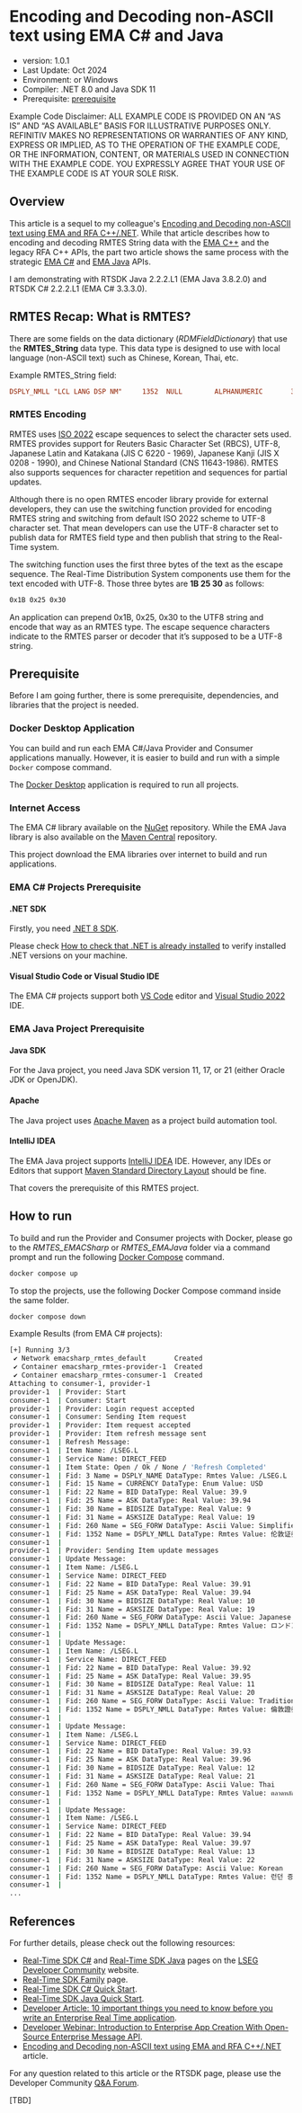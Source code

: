 # Encoding and Decoding non-ASCII text using EMA C# and Java

- version: 1.0.1
- Last Update: Oct 2024
- Environment:  or Windows
- Compiler: .NET 8.0 and Java SDK 11
- Prerequisite: [prerequisite](#prerequisite)

Example Code Disclaimer:
ALL EXAMPLE CODE IS PROVIDED ON AN “AS IS” AND “AS AVAILABLE” BASIS FOR ILLUSTRATIVE PURPOSES ONLY. REFINITIV MAKES NO REPRESENTATIONS OR WARRANTIES OF ANY KIND, EXPRESS OR IMPLIED, AS TO THE OPERATION OF THE EXAMPLE CODE, OR THE INFORMATION, CONTENT, OR MATERIALS USED IN CONNECTION WITH THE EXAMPLE CODE. YOU EXPRESSLY AGREE THAT YOUR USE OF THE EXAMPLE CODE IS AT YOUR SOLE RISK.

## Overview

This article is a sequel to my colleague's [Encoding and Decoding non-ASCII text using EMA and RFA C++/.NET](https://developers.lseg.com/en/article-catalog/article/encoding-and-decoding-non-ascii-text-using-ema-and-rfa-cnet). While that article describes how to encoding and decoding RMTES String data with the [EMA C++](https://developers.lseg.com/en/api-catalog/refinitiv-real-time-opnsrc/rt-sdk-cc) and the legacy RFA C++ APIs, the part two article shows the same process with the strategic [EMA C#](https://developers.lseg.com/en/api-catalog/refinitiv-real-time-opnsrc/refinitiv-real-time-csharp-sdk) and [EMA Java](https://developers.lseg.com/en/api-catalog/refinitiv-real-time-opnsrc/rt-sdk-java) APIs.

I am demonstrating with RTSDK Java 2.2.2.L1 (EMA Java 3.8.2.0) and RTSDK C# 2.2.2.L1 (EMA C# 3.3.3.0). 

## RMTES Recap: What is RMTES?

There are some fields on the data dictionary (*RDMFieldDictionary*) that use the **RMTES_String** data type. This data type is designed to use with local language (non-ASCII text) such as Chinese, Korean, Thai, etc. 

Example RMTES_String field:

```ini
DSPLY_NMLL "LCL LANG DSP NM"     1352  NULL        ALPHANUMERIC       32  RMTES_STRING    32
```

### RMTES Encoding

RMTES uses [ISO 2022](https://www.iso20022.org/) escape sequences to select the character sets used. RMTES provides support for Reuters Basic Character Set (RBCS), UTF-8, Japanese Latin and Katakana (JIS C 6220 - 1969), Japanese Kanji (JIS X 0208 - 1990), and Chinese National Standard (CNS 11643-1986). RMTES also supports sequences for character repetition and sequences for partial updates. 

Although there is no open RMTES encoder library provide for external developers, they can use the switching function provided for encoding RMTES string and switching from default ISO 2022 scheme to UTF-8 character set. That mean developers can use the UTF-8 character set to publish data for RMTES field type and then publish that string to the Real-Time system.

The switching function uses the first three bytes of the text as the escape sequence. The Real-Time Distribution System components use them for the text encoded with UTF-8. Those three bytes are **1B 25 30** as follows:

```txt
0x1B 0x25 0x30
```

An application can prepend 0x1B, 0x25, 0x30 to the UTF8 string and encode that way as an RMTES type. The escape sequence characters indicate to the RMTES parser or decoder that it’s supposed to be a UTF-8 string.

## <a id="prerequisite"></a>Prerequisite

Before I am going further, there is some prerequisite, dependencies, and libraries that the project is needed.

### Docker Desktop Application

You can build and run each EMA C#/Java Provider and Consumer applications manually. However, it is easier to build and run with a simple ```Docker``` compose command. 

The [Docker Desktop](https://www.docker.com/products/docker-desktop/) application is required to run all projects.

### Internet Access

The EMA C# library available on the [NuGet](https://www.nuget.org/) repository. While the EMA Java library is also available on the [Maven Central](https://central.sonatype.com/) repository.

This project download the EMA libraries over internet to build and run applications.

### EMA C# Projects Prerequisite

#### .NET SDK

Firstly, you need [.NET 8 SDK](https://dotnet.microsoft.com/en-us/download/dotnet/8.0).

Please check [How to check that .NET is already installed](https://learn.microsoft.com/en-us/dotnet/core/install/how-to-detect-installed-versions) to verify installed .NET versions on your machine.

#### Visual Studio Code or Visual Studio IDE

The EMA C# projects support both [VS Code](https://code.visualstudio.com/) editor and [Visual Studio 2022](https://visualstudio.microsoft.com/) IDE.

### EMA Java Project Prerequisite

#### Java SDK

For the Java project, you need Java SDK version 11, 17, or 21 (either Oracle JDK or OpenJDK). 

#### Apache

The Java project uses [Apache Maven](https://maven.apache.org/) as a project build automation tool. 

#### IntelliJ IDEA

The EMA Java project supports [IntelliJ IDEA](https://www.jetbrains.com/idea/) IDE. However, any IDEs or Editors that support [Maven Standard Directory Layout](https://maven.apache.org/guides/introduction/introduction-to-the-standard-directory-layout.html) should be fine.

That covers the prerequisite of this RMTES project.

## How to run

To build and run the Provider and Consumer projects with Docker, please go to the *RMTES_EMACSharp* or *RMTES_EMAJava* folder via a command prompt and run the following [Docker Compose](https://docs.docker.com/compose/) command.

```bash
docker compose up
```
To stop the projects, use the following Docker Compose command inside the same folder.

```bash
docker compose down
```

Example Results (from EMA C# projects):

```bash
[+] Running 3/3
 ✔ Network emacsharp_rmtes_default       Created                                                                                                   0.1s 
 ✔ Container emacsharp_rmtes-provider-1  Created                                                                                                   0.1s 
 ✔ Container emacsharp_rmtes-consumer-1  Created                                                                                                   0.1s 
Attaching to consumer-1, provider-1
provider-1  | Provider: Start
consumer-1  | Consumer: Start
provider-1  | Provider: Login request accepted
consumer-1  | Consumer: Sending Item request
provider-1  | Provider: Item request accepted
provider-1  | Provider: Item refresh message sent
consumer-1  | Refresh Message:
consumer-1  | Item Name: /LSEG.L
consumer-1  | Service Name: DIRECT_FEED
consumer-1  | Item State: Open / Ok / None / 'Refresh Completed'
consumer-1  | Fid: 3 Name = DSPLY_NAME DataType: Rmtes Value: /LSEG.L
consumer-1  | Fid: 15 Name = CURRENCY DataType: Enum Value: USD
consumer-1  | Fid: 22 Name = BID DataType: Real Value: 39.9
consumer-1  | Fid: 25 Name = ASK DataType: Real Value: 39.94
consumer-1  | Fid: 30 Name = BIDSIZE DataType: Real Value: 9
consumer-1  | Fid: 31 Name = ASKSIZE DataType: Real Value: 19
consumer-1  | Fid: 260 Name = SEG_FORW DataType: Ascii Value: Simplified Chinese
consumer-1  | Fid: 1352 Name = DSPLY_NMLL DataType: Rmtes Value: 伦敦证券交易所
consumer-1  | 
provider-1  | Provider: Sending Item update messages
consumer-1  | Update Message:
consumer-1  | Item Name: /LSEG.L
consumer-1  | Service Name: DIRECT_FEED
consumer-1  | Fid: 22 Name = BID DataType: Real Value: 39.91
consumer-1  | Fid: 25 Name = ASK DataType: Real Value: 39.94
consumer-1  | Fid: 30 Name = BIDSIZE DataType: Real Value: 10
consumer-1  | Fid: 31 Name = ASKSIZE DataType: Real Value: 19
consumer-1  | Fid: 260 Name = SEG_FORW DataType: Ascii Value: Japanese
consumer-1  | Fid: 1352 Name = DSPLY_NMLL DataType: Rmtes Value: ロンドン証券取引所
consumer-1  | 
consumer-1  | Update Message:
consumer-1  | Item Name: /LSEG.L
consumer-1  | Service Name: DIRECT_FEED
consumer-1  | Fid: 22 Name = BID DataType: Real Value: 39.92
consumer-1  | Fid: 25 Name = ASK DataType: Real Value: 39.95
consumer-1  | Fid: 30 Name = BIDSIZE DataType: Real Value: 11
consumer-1  | Fid: 31 Name = ASKSIZE DataType: Real Value: 20
consumer-1  | Fid: 260 Name = SEG_FORW DataType: Ascii Value: Traditional Chinese
consumer-1  | Fid: 1352 Name = DSPLY_NMLL DataType: Rmtes Value: 倫敦證券交易所
consumer-1  | 
consumer-1  | Update Message:
consumer-1  | Item Name: /LSEG.L
consumer-1  | Service Name: DIRECT_FEED
consumer-1  | Fid: 22 Name = BID DataType: Real Value: 39.93
consumer-1  | Fid: 25 Name = ASK DataType: Real Value: 39.96
consumer-1  | Fid: 30 Name = BIDSIZE DataType: Real Value: 12
consumer-1  | Fid: 31 Name = ASKSIZE DataType: Real Value: 21
consumer-1  | Fid: 260 Name = SEG_FORW DataType: Ascii Value: Thai
consumer-1  | Fid: 1352 Name = DSPLY_NMLL DataType: Rmtes Value: ตลาดหลักทรัพย์ลอนดอน
consumer-1  | 
consumer-1  | Update Message:
consumer-1  | Item Name: /LSEG.L
consumer-1  | Service Name: DIRECT_FEED
consumer-1  | Fid: 22 Name = BID DataType: Real Value: 39.94
consumer-1  | Fid: 25 Name = ASK DataType: Real Value: 39.97
consumer-1  | Fid: 30 Name = BIDSIZE DataType: Real Value: 13
consumer-1  | Fid: 31 Name = ASKSIZE DataType: Real Value: 22
consumer-1  | Fid: 260 Name = SEG_FORW DataType: Ascii Value: Korean
consumer-1  | Fid: 1352 Name = DSPLY_NMLL DataType: Rmtes Value: 런던 증권 거래소
consumer-1  | 
...
```

## <a id="ref"></a>References

For further details, please check out the following resources:
- [Real-Time SDK C#](https://developers.lseg.com/en/api-catalog/refinitiv-real-time-opnsrc/refinitiv-real-time-csharp-sdk) and [Real-Time SDK Java](https://developers.lseg.com/en/api-catalog/refinitiv-real-time-opnsrc/rt-sdk-java) pages on the [LSEG Developer Community](https://developers.lseg.com/) website.
- [Real-Time SDK Family](https://developers.lseg.com/en/use-cases-catalog/refinitiv-real-time) page.
- [Real-Time SDK C# Quick Start](https://developers.lseg.com/en/api-catalog/refinitiv-real-time-opnsrc/refinitiv-real-time-csharp-sdk/quick-start).
- [Real-Time SDK Java Quick Start](https://developers.lseg.com/en/api-catalog/refinitiv-real-time-opnsrc/rt-sdk-java/quick-start).
- [Developer Article: 10 important things you need to know before you write an Enterprise Real Time application](https://developers.lseg.com/article/10-important-things-you-need-know-you-write-elektron-real-time-application).
- [Developer Webinar: Introduction to Enterprise App Creation With Open-Source Enterprise Message API](https://www.youtube.com/watch?v=2pyhYmgHxlU).
- [Encoding and Decoding non-ASCII text using EMA and RFA C++/.NET](https://developers.lseg.com/en/article-catalog/article/encoding-and-decoding-non-ascii-text-using-ema-and-rfa-cnet) article.

For any question related to this article or the RTSDK page, please use the Developer Community [Q&A Forum](https://community.developers.refinitiv.com/).

[TBD]